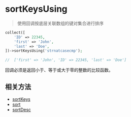 # sortKeysUsing

> 使用回调按底层关联数组的键对集合进行排序

```php
collect([
    'ID' => 22345,
    'first' => 'John',
    'last' => 'Doe',
])->sortKeysUsing('strnatcasecmp');
 
//  ['first' => 'John', 'ID' => 22345, 'last' => 'Doe']
```

回调必须是返回小于、等于或大于零的整数的比较函数。

## 相关方法

- [sortKeys](sortKeys.md)
- [sort](sort.md)
- [sortDesc](sortDesc.md)
